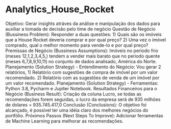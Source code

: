 # Analytics_House_Rocket
Objetivo: Gerar insights atráves da análise e manipulação dos dados para auxiliar a tomada de decisão pelo time de negócio
Questão de Negócio (Bussiness Problem): Responder a duas questões: 1) Quais são os imóveis que a House Rocket deveria comprar e por qual preço? 2) Uma vez o imóvel comprado, qual o melhor momento para vende-lo e por qual preço?
Premissas de Negócio (Bussiness Assumptions): Imóveis no periodo frio (meses 12,1,2,3,4,5,) tendem a vender mais barato que no periodo quente (meses 6,7,8,9,10,11) no conjunto de dados analisado, América do Norte.
Planejamento (Solution Strategy) - Entendimento do Negócio: Vou gerar 2 relatórios, 1) Relatório com sugestões de compra de imóvel por um valor recomendado. 2) Relatório com as sugestões de venda de um imóvel por um valor recomendado.
Planejamento (Solution Strategy) - Ferramentas: Python 3.8, Pycharm e Jupiter Notebook.
Resultados Financeiros para o Negócio (Business Result): Criação da coluna Lucro, se todas as recomendações forem seguidas, o lucro da empresa será de  935 milhões de dolares = 935.745.417,0
Conclusão (Conclusions): O objetivo foi alcançado, é possível ter uma idéia claro dos melhores negócios do portfólio.
Próximos Passos (Next Steps To Improve): Adicionar ferramentas de Machine Learning para melhorar as recomendações.
